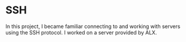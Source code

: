 # SSH

In this project, I became familiar connecting to and working
with servers using the SSH protocol. I worked on a server
provided by ALX.

